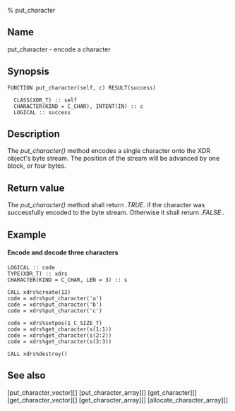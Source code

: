 % put_character


Name
----

put_character - encode a character


Synopsis
--------

~~~{.synopsis}
FUNCTION put_character(self, c) RESULT(success)

  CLASS(XDR_T) :: self
  CHARACTER(KIND = C_CHAR), INTENT(IN) :: c
  LOGICAL :: success
~~~


Description
-----------

The *put_character()* method encodes a single character onto the XDR object's
byte stream.  The position of the stream will be advanced by one block, or four
bytes.


Return value
------------

The *put_character()* method shall return *.TRUE.* if the character was
successfully encoded to the byte stream.  Otherwise it shall return *.FALSE.*.


Example
-------

#### Encode and decode three characters

~~~{.example}
LOGICAL :: code
TYPE(XDR_T) :: xdrs
CHARACTER(KIND = C_CHAR, LEN = 3) :: s

CALL xdrs%create(12)
code = xdrs%put_character('a')
code = xdrs%put_character('b')
code = xdrs%put_character('c')

code = xdrs%setpos(1_C_SIZE_T)
code = xdrs%get_character(s(1:1))
code = xdrs%get_character(s(2:2))
code = xdrs%get_character(s(3:3))

CALL xdrs%destroy()
~~~


See also
--------

[put_character_vector][]
[put_character_array][]
[get_character][]
[get_character_vector][]
[get_character_array][]
[allocate_character_array][]
